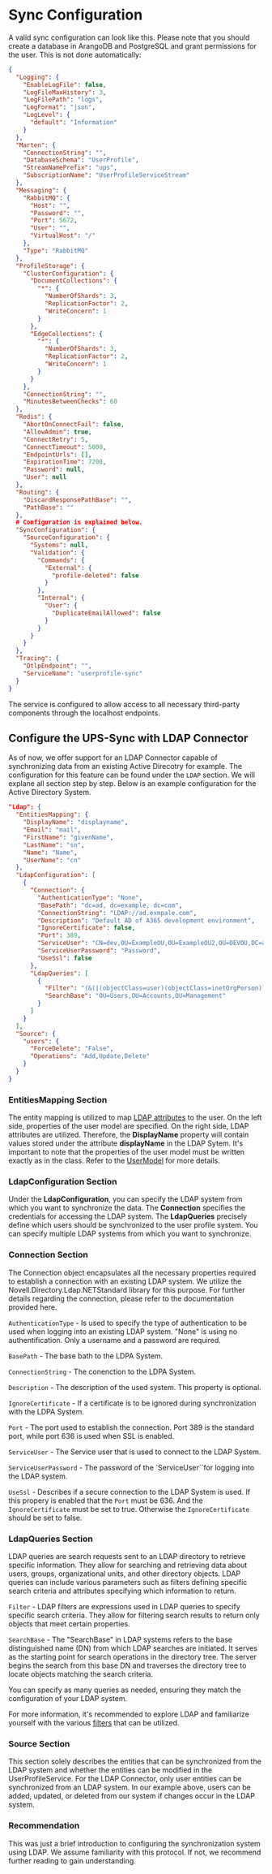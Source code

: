 # Sync Configuration
A valid sync configuration can look like this. Please note that you should create a database in ArangoDB and PostgreSQL and grant permissions for the user. This is not done automatically:

```json
{
  "Logging": {
    "EnableLogFile": false,
    "LogFileMaxHistory": 3,
    "LogFilePath": "logs",
    "LogFormat": "json",
    "LogLevel": {
      "default": "Information"
    }
  },
  "Marten": {
    "ConnectionString": "",
    "DatabaseSchema": "UserProfile",
    "StreamNamePrefix": "ups",
    "SubscriptionName": "UserProfileServiceStream"
  },
  "Messaging": {
    "RabbitMQ": {
      "Host": "",
      "Password": "",
      "Port": 5672,
      "User": "",
      "VirtualHost": "/"
    },
    "Type": "RabbitMQ"
  },
  "ProfileStorage": {
    "ClusterConfiguration": {
      "DocumentCollections": {
        "*": {
          "NumberOfShards": 3,
          "ReplicationFactor": 2,
          "WriteConcern": 1
        }
      },
      "EdgeCollections": {
        "*": {
          "NumberOfShards": 3,
          "ReplicationFactor": 2,
          "WriteConcern": 1
        }
      }
    },
    "ConnectionString": "",
    "MinutesBetweenChecks": 60
  },
  "Redis": {
    "AbortOnConnectFail": false,
    "AllowAdmin": true,
    "ConnectRetry": 5,
    "ConnectTimeout": 5000,
    "EndpointUrls": [],
    "ExpirationTime": 7200,
    "Password": null,
    "User": null
  },
  "Routing": {
    "DiscardResponsePathBase": "",
    "PathBase": ""
  },
  # Configuration is explained below.
  "SyncConfiguration": {
    "SourceConfiguration": {
      "Systems": null,
      "Validation": {
        "Commands": {
          "External": {
            "profile-deleted": false
          }
        },
        "Internal": {
          "User": {
            "DuplicateEmailAllowed": false
          }
        }
      }
    }
  },
  "Tracing": {
    "OtlpEndpoint": "",
    "ServiceName": "userprofile-sync"
  }
}
```
The service is configured to allow access to all necessary third-party components through the localhost endpoints.

## Configure the UPS-Sync with LDAP Connector
As of now, we offer support for an LDAP Connector capable of synchronizing data from an existing Active Direcotry for example. The configuration for this feature can be found under the `LDAP` section. We will explane all section step by step. Below is an example configuration for the Active Directory System.

```json
"Ldap": {
  "EntitiesMapping": {
    "DisplayName": "displayname",
    "Email": "mail",
    "FirstName": "givenName",
    "LastName": "sn",
    "Name": "Name",
    "UserName": "cn"
  },
  "LdapConfiguration": [
    {
      "Connection": {
        "AuthenticationType": "None",
        "BasePath": "dc=ad, dc=example, dc=com",
        "ConnectionString": "LDAP://ad.exmpale.com",
        "Description": "Default AD of A365 development environment",
        "IgnoreCertificate": false,
        "Port": 389,
        "ServiceUser": "CN=dev,OU=ExampleOU,OU=ExampleOU2,OU=DEVOU,DC=ad,DC=example,DC=com",
        "ServiceUserPassword": "Password",
        "UseSsl": false
      },
      "LdapQueries": [
        {
          "Filter": "(&(|(objectClass=user)(objectClass=inetOrgPerson))(!(objectClass=computer))(!(UserAccountControl:1.2.840.113556.1.4.803:=2)))",
          "SearchBase": "OU=Users,OU=Accounts,OU=Management"
        }
      ]
    }
  ],
  "Source": {
    "users": {
      "ForceDelete": "False",
      "Operations": "Add,Update,Delete"
    }
  }
}
```

### EntitiesMapping Section
The entity mapping is utilized to map [LDAP attributes](https://documentation.sailpoint.com/connectors/active_directory/help/integrating_active_directory/ldap_names.html) to the user. On the left side, properties of the user model are specified. On the right side, LDAP attributes are utilized. Therefore, the **DisplayName** property will contain values stored under the attribute **displayName** in the LDAP Sytem. It's important to note that the properties of the user model must be written exactly as in the class. Refer to the [UserModel](https://github.com/bechtleav360/Maverick.UserProfileService/blob/main/src/Maverick.UserProfileService.Models/BasicModels/UserBasic.cs) for more details.

### LdapConfiguration Section
Under the **LdapConfiguration**, you can specify the LDAP system from which you want to synchronize the data. The **Connection** specifies the credentials for accessing the LDAP system. The **LdapQueries** precisely define which users should be synchronized to the user profile system. You can specify multiple LDAP systems from which you want to synchronize.

### Connection Section

The Connection object encapsulates all the necessary properties required to establish a connection with an existing LDAP system. We utilize the Novell.Directory.Ldap.NETStandard library for this purpose. For further details regarding the connection, please refer to the documentation provided here.

`AuthenticationType` - Is used to specify the type of authentication to be used when logging into an existing LDAP system. "None" is using no authentification. Only a username and a password are required.

`BasePath` - The base bath to the LDPA System.

`ConnectionString` - The conenction to the LDPA System.

`Description` - The description of the used system. This property is optional.

`IgnoreCertificate` - If a certificate is to be ignored during synchronization with the LDPA System.

`Port` - The port used to establish the connection. Port 389 is the standard port, while port 636 is used when SSL is enabled.

`ServiceUser` - The Service user that is used to connect to the LDAP System.

`ServiceUserPassword` - The password of the `ServiceUser``for logging into the LDAP system.

`UseSsl` -  Describes if a secure connection to the LDAP System is used. If this propery is enabled that the `Port` must be 636. And the `IgnoreCertificate` must be set to true. Otherwise the `IgnoreCertificate` should be set to false.


### LdapQueries Section
LDAP queries are search requests sent to an LDAP directory to retrieve specific information. They allow for searching and retrieving data about users, groups, organizational units, and other directory objects. LDAP queries can include various parameters such as filters defining specific search criteria and attributes specifying which information to return.

`Filter` - LDAP filters are expressions used in LDAP queries to specify specific search criteria. They allow for filtering search results to return only objects that meet certain properties.

`SearchBase` - The "SearchBase" in LDAP systems refers to the base distinguished name (DN) from which LDAP searches are initiated. It serves as the starting point for search operations in the directory tree. The server begins the search from this base DN and traverses the directory tree to locate objects matching the search criteria.

You can specify as many queries as needed, ensuring they match the configuration of your LDAP system.

For more information, it's recommended to explore LDAP and familiarize yourself with the various [filters](https://ldap.com/ldap-filters/) that can be utilized.

### Source Section
This section solely describes the entities that can be synchronized from the LDAP system and whether the entities can be modified in the UserProfileService. For the LDAP Connector, only user entities can be synchronized from an LDAP system. In our example above, users can be added, updated, or deleted from our system if changes occur in the LDAP system.

### Recommendation
This was just a brief introduction to configuring the synchronization system using LDAP. We assume familiarity with this protocol. If not, we recommend further reading to gain understanding.